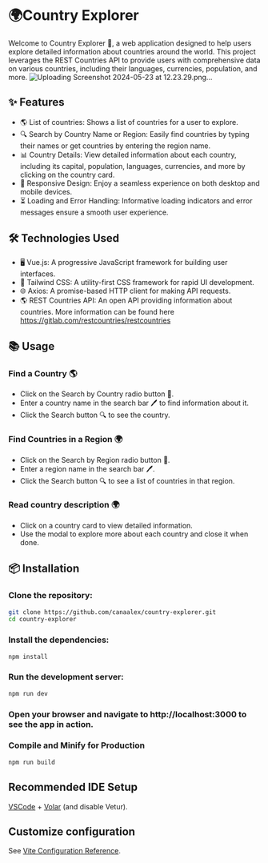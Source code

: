 # 🌍Country Explorer
Welcome to Country Explorer 🎉, a web application designed to help users explore detailed information about countries around the world. This project leverages the REST Countries API to provide users with comprehensive data on various countries, including their languages, currencies, population, and more.
![Uploading Screenshot 2024-05-23 at 12.23.29.png…]()

## ✨ Features

* 🌎 List of countries: Shows a list of countries for a user to explore.
* 🔍 Search by Country Name or Region: Easily find countries by typing their names or get countries by entering the region name.
* 📊 Country Details: View detailed information about each country, including its capital, population, languages, currencies, and more by clicking on the country card.
* 📱 Responsive Design: Enjoy a seamless experience on both desktop and mobile devices.
* ⏳ Loading and Error Handling: Informative loading indicators and error messages ensure a smooth user experience.

## 🛠️ Technologies Used
* 🖥️ Vue.js: A progressive JavaScript framework for building user interfaces.
* 🎨 Tailwind CSS: A utility-first CSS framework for rapid UI development.
* 🌐 Axios: A promise-based HTTP client for making API requests.
* 🌎 REST Countries API: An open API providing information about countries. More information can be found here https://gitlab.com/restcountries/restcountries

## 📚 Usage

### Find a Country 🌎

* Click on the Search by Country radio button 🔘.
* Enter a country name in the search bar 🖊️ to find information about it.
* Click the Search button 🔍 to see the country.

### Find Countries in a Region 🌍

* Click on the Search by Region radio button 🔘.
* Enter a region name in the search bar 🖊️.
* Click the Search button 🔍 to see a list of countries in that region.

### Read country description 🌍

* Click on a country card to view detailed information.
* Use the modal to explore more about each country and close it when done.

## 📦 Installation

### Clone the repository:

```sh
git clone https://github.com/canaalex/country-explorer.git
cd country-explorer
```
### Install the dependencies:

```sh
npm install
```

### Run the development server:

```sh
npm run dev
```

### Open your browser and navigate to http://localhost:3000 to see the app in action.

### Compile and Minify for Production

```sh
npm run build
```

## Recommended IDE Setup

[VSCode](https://code.visualstudio.com/) + [Volar](https://marketplace.visualstudio.com/items?itemName=Vue.volar) (and disable Vetur).

## Customize configuration

See [Vite Configuration Reference](https://vitejs.dev/config/).

